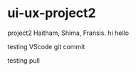 # ui-ux-project2

project2
Haitham, Shima, Fransis.
hi
hello

testing VScode git commit

testing pull
